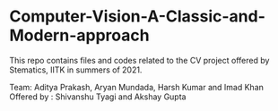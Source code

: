 # Computer-Vision-A-Classic-and-Modern-approach
This repo contains files and codes related to the CV project offered by Stematics, IITK in summers of 2021.

Team: Aditya Prakash, Aryan Mundada, Harsh Kumar and Imad Khan
Offered by : Shivanshu Tyagi and Akshay Gupta
